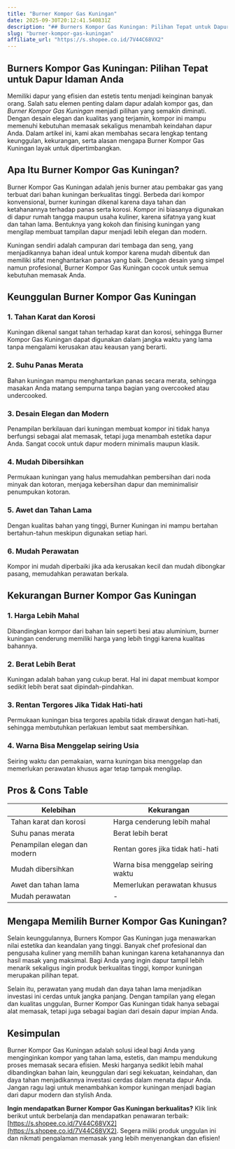 ```yaml
---
title: "Burner Kompor Gas Kuningan"
date: 2025-09-30T20:12:41.540831Z
description: "## Burners Kompor Gas Kuningan: Pilihan Tepat untuk Dapur Idaman Anda..."
slug: "burner-kompor-gas-kuningan"
affiliate_url: "https://s.shopee.co.id/7V44C68VX2"
---
```

## Burners Kompor Gas Kuningan: Pilihan Tepat untuk Dapur Idaman Anda

Memiliki dapur yang efisien dan estetis tentu menjadi keinginan banyak orang. Salah satu elemen penting dalam dapur adalah kompor gas, dan *Burner Kompor Gas Kuningan* menjadi pilihan yang semakin diminati. Dengan desain elegan dan kualitas yang terjamin, kompor ini mampu memenuhi kebutuhan memasak sekaligus menambah keindahan dapur Anda. Dalam artikel ini, kami akan membahas secara lengkap tentang keunggulan, kekurangan, serta alasan mengapa Burner Kompor Gas Kuningan layak untuk dipertimbangkan.

## Apa Itu Burner Kompor Gas Kuningan?

Burner Kompor Gas Kuningan adalah jenis burner atau pembakar gas yang terbuat dari bahan kuningan berkualitas tinggi. Berbeda dari kompor konvensional, burner kuningan dikenal karena daya tahan dan ketahanannya terhadap panas serta korosi. Kompor ini biasanya digunakan di dapur rumah tangga maupun usaha kuliner, karena sifatnya yang kuat dan tahan lama. Bentuknya yang kokoh dan finising kuningan yang mengilap membuat tampilan dapur menjadi lebih elegan dan modern.

Kuningan sendiri adalah campuran dari tembaga dan seng, yang menjadikannya bahan ideal untuk kompor karena mudah dibentuk dan memiliki sifat menghantarkan panas yang baik. Dengan desain yang simpel namun profesional, Burner Kompor Gas Kuningan cocok untuk semua kebutuhan memasak Anda.

## Keunggulan Burner Kompor Gas Kuningan

### 1. Tahan Karat dan Korosi
Kuningan dikenal sangat tahan terhadap karat dan korosi, sehingga Burner Kompor Gas Kuningan dapat digunakan dalam jangka waktu yang lama tanpa mengalami kerusakan atau keausan yang berarti.

### 2. Suhu Panas Merata
Bahan kuningan mampu menghantarkan panas secara merata, sehingga masakan Anda matang sempurna tanpa bagian yang overcooked atau undercooked.

### 3. Desain Elegan dan Modern
Penampilan berkilauan dari kuningan membuat kompor ini tidak hanya berfungsi sebagai alat memasak, tetapi juga menambah estetika dapur Anda. Sangat cocok untuk dapur modern minimalis maupun klasik.

### 4. Mudah Dibersihkan
Permukaan kuningan yang halus memudahkan pembersihan dari noda minyak dan kotoran, menjaga kebersihan dapur dan meminimalisir penumpukan kotoran.

### 5. Awet dan Tahan Lama
Dengan kualitas bahan yang tinggi, Burner Kuningan ini mampu bertahan bertahun-tahun meskipun digunakan setiap hari.

### 6. Mudah Perawatan
Kompor ini mudah diperbaiki jika ada kerusakan kecil dan mudah dibongkar pasang, memudahkan perawatan berkala.

## Kekurangan Burner Kompor Gas Kuningan

### 1. Harga Lebih Mahal
Dibandingkan kompor dari bahan lain seperti besi atau aluminium, burner kuningan cenderung memiliki harga yang lebih tinggi karena kualitas bahannya.

### 2. Berat Lebih Berat
Kuningan adalah bahan yang cukup berat. Hal ini dapat membuat kompor sedikit lebih berat saat dipindah-pindahkan.

### 3. Rentan Tergores Jika Tidak Hati-hati
Permukaan kuningan bisa tergores apabila tidak dirawat dengan hati-hati, sehingga membutuhkan perlakuan lembut saat membersihkan.

### 4. Warna Bisa Menggelap seiring Usia
Seiring waktu dan pemakaian, warna kuningan bisa menggelap dan memerlukan perawatan khusus agar tetap tampak mengilap.

## Pros & Cons Table

| Kelebihan                                | Kekurangan                                      |
|-------------------------------------------|------------------------------------------------|
| Tahan karat dan korosi                  | Harga cenderung lebih mahal                |
| Suhu panas merata                        | Berat lebih berat                          |
| Penampilan elegan dan modern             | Rentan gores jika tidak hati-hati          |
| Mudah dibersihkan                        | Warna bisa menggelap seiring waktu       |
| Awet dan tahan lama                     | Memerlukan perawatan khusus             |
| Mudah perawatan                         | -                                            |

## Mengapa Memilih Burner Kompor Gas Kuningan?

Selain keunggulannya, Burners Kompor Gas Kuningan juga menawarkan nilai estetika dan keandalan yang tinggi. Banyak chef profesional dan pengusaha kuliner yang memilih bahan kuningan karena ketahanannya dan hasil masak yang maksimal. Bagi Anda yang ingin dapur tampil lebih menarik sekaligus ingin produk berkualitas tinggi, kompor kuningan merupakan pilihan tepat.

Selain itu, perawatan yang mudah dan daya tahan lama menjadikan investasi ini cerdas untuk jangka panjang. Dengan tampilan yang elegan dan kualitas unggulan, Burner Kompor Gas Kuningan tidak hanya sebagai alat memasak, tetapi juga sebagai bagian dari desain dapur impian Anda.

## Kesimpulan

Burner Kompor Gas Kuningan adalah solusi ideal bagi Anda yang menginginkan kompor yang tahan lama, estetis, dan mampu mendukung proses memasak secara efisien. Meski harganya sedikit lebih mahal dibandingkan bahan lain, keunggulan dari segi kekuatan, keindahan, dan daya tahan menjadikannya investasi cerdas dalam menata dapur Anda. Jangan ragu lagi untuk menambahkan kompor kuningan menjadi bagian dari dapur modern dan stylish Anda.

**Ingin mendapatkan Burner Kompor Gas Kuningan berkualitas?** Klik link berikut untuk berbelanja dan mendapatkan penawaran terbaik: [https://s.shopee.co.id/7V44C68VX2](https://s.shopee.co.id/7V44C68VX2). Segera miliki produk unggulan ini dan nikmati pengalaman memasak yang lebih menyenangkan dan efisien!